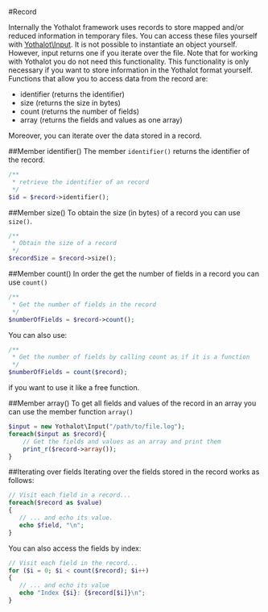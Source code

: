 #Record

Internally the Yothalot framework uses records to store mapped and/or 
reduced information in temporary files. You can access these files yourself
with [Yothalot\Input](copernica-docs:Yothalot/php-input). It is not possible to
instantiate an object yourself. However, input returns one if you iterate
over the file. Note that for working with Yothalot you do not need this
functionality. This functionality is only necessary if you want to store
information in the Yothalot format yourself. Functions that allow you to
access data from the record are:

- identifier (returns the identifier)
- size (returns the size in bytes)
- count (returns the number of fields)
- array (returns the fields and values as one array)

Moreover, you can iterate over the data stored in a record.

##Member identifier()
The member `identifier()` returns the identifier of the record.
```php
/**
 * retrieve the identifier of an record
 */
$id = $record->identifier();
```

##Member size()
To obtain the size (in bytes) of a record you can use `size()`. 
```php
/**
 * Obtain the size of a record
 */
$recordSize = $record->size();
```

##Member count()
In order the get the number of fields in a record you can use `count()` 
```php
/**
 * Get the number of fields in the record
 */
$numberOfFields = $record->count();
```
You can also use:
```php
/**
 * Get the number of fields by calling count as if it is a function
 */
$numberOfFields = count($record);
```
if you want to use it like a free function.

##Member array()
To get all fields and values of the record in an array you can use
the member function `array()`
```php
$input = new Yothalot\Input("/path/to/file.log");
foreach($input as $record){
    // Get the fields and values as an array and print them
    print_r($record->array());
}
```

##Iterating over fields
Iterating over the fields stored in the record works as follows:
```php
// Visit each field in a record...
foreach($record as $value)
{
   // ... and echo its value.
   echo $field, "\n";
}
```
You can also access the fields by index:
```php
// Visit each field in the record...
for ($i = 0; $i < count($record); $i++)
{
   // ... and echo its value
   echo "Index {$i}: {$record[$i]}\n";
}
```
